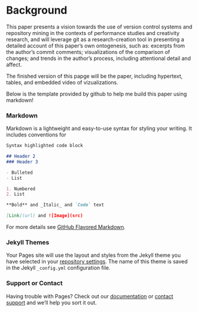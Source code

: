 
# Background

This paper presents a vision towards the use of version control systems and repository mining in the contexts of performance studies and creativity research, and will leverage git as a research-creation tool in presenting a detailed account of this paper’s own ontogenesis, such as: excerpts from the author’s commit comments; visualizations of the comparison of changes; and trends in the author’s process, including attentional detail and affect. 

The finished version of this papge will be the paper, including hypertext, tables, and embedded video of vizualizations. 

Below is the template provided by github to help me build this paper using markdown!

### Markdown

Markdown is a lightweight and easy-to-use syntax for styling your writing. It includes conventions for

```markdown
Syntax highlighted code block

## Header 2
### Header 3

- Bulleted
- List

1. Numbered
2. List

**Bold** and _Italic_ and `Code` text

[Link](url) and ![Image](src)
```

For more details see [GitHub Flavored Markdown](https://guides.github.com/features/mastering-markdown/).

### Jekyll Themes

Your Pages site will use the layout and styles from the Jekyll theme you have selected in your [repository settings](https://github.com/michaelpalumbo/paper/settings). The name of this theme is saved in the Jekyll `_config.yml` configuration file.

### Support or Contact

Having trouble with Pages? Check out our [documentation](https://help.github.com/categories/github-pages-basics/) or [contact support](https://github.com/contact) and we’ll help you sort it out.
